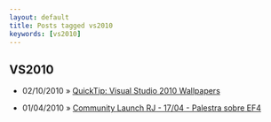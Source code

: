```yaml
---
layout: default
title: Posts tagged vs2010
keywords: [vs2010]
---
```

<h2 class="category">VS2010</h2>
<ul class="posts">
<li>
<p>
<span class="date">02/10/2010</span> &raquo;
<a href="/blog/quicktip-visual-studio-2010-wallpapers">QuickTip: Visual Studio 2010 Wallpapers</a>
</p>
</li>
<li>
<p>
<span class="date">01/04/2010</span> &raquo;
<a href="/blog/community-launch-rj-1704-palestra-sobre-ef4">Community Launch RJ - 17/04 - Palestra sobre EF4</a>
</p>
</li>
</ul>
